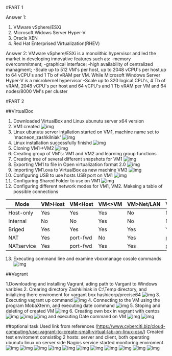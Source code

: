 #PART 1

Answer 1:
1. VMware vSphere/ESXi
2. Microsoft Widows Server Hyper-V
3. Oracle XEN
4. Red Hat Enterprised Virtualization(RHEV)

Answer 2:
VMware vSphere/ESXi is a monolithic hypervisor and led the market
in developing innovative features such as:
-memory overcommitment;
-graphical interface;
-high availability of centralized managment;
-Scale up to 512 VM's per host, up to 2048 vCPU's per host,up to 
64 vCPU's and 1 Tb of vRAM per VM.
While Microsoft Windows Server Hyper-V is a microkernel hypervisor
-Scale up to 320 logical CPU's, 4 Tb of vRAM, 2048 vCPU's per host
and 64 vCPU's and 1 Tb vRAM per VM and 64 nodes/8000 VM's per 
cluster

#PART 2

##VirtualBox

1. Downloaded VirtualBox and Linux ubunutu server x64 version
2. VM1 created 
![img](images/vb1.jpg)
3. Linux ubunutu server intallation started on VM1, machine name set to 'macneon_zashkilniak'
![img](images/vb2.jpg)
4. Linux installation successfully finishd
![img](images/vb3.jpg)
5. Cloning VM1->VM2
![img](images/vb4.jpg)
6. Creating group of VM's: VM1 and VM2 and learning group functions
7. Creating tree of several different snapshots for VM1
![img](images/vb5.jpg)
8. Exporting VM1 to file in Open virtualization format 2.0
![img](images/vb6.jpg)
9. Importing VM1.ova to VirtualBox as new machine VM3
![img](images/vb7.jpg)
10. Configuring USB to use hosts USB port on VM1
![img](images/vb8.jpg)
11. Configuring Shared Folder to use on VM1
![img](images/vb9.jpg)
12. Configuring different network modes for VM1, VM2. Makeing a table of possible connections

|   Mode   |VM>Host| VM<Host|VM<>VM|VM>Net/LAN|VM<Net/LAN|
|----------|-------|--------|------|----------|----------|
|Host-only |  Yes  |   Yes  | Yes  |     No   |     No   |
|Internal  |   No  |    No  | Yes  |     No   |     No   |
|Briged    |  Yes  |   Yes  | Yes  |    Yes   |    Yes   |
|NAT       |  Yes  |port-fwd|  No  |    Yes   | port-fwd |
|NATservice|  Yes  |port-fwd| Yes  |    Yes   | port-fwd |

13. Executing command line and examine vboxmanage cosole commands
![img](images/vb10.jpg)

##Vagrant

1.Downloading and installing Vagrant, ading path to Vargant to Windows varibles
2. Crearing directory Zashkilniak in C:\Temp directory, and iniializing there enviroment for
vargant box hashicorp/precise64
![img](images/varg1.jpg)
3. Executing vagrant up command
![img](images/varg2.jpg)
4. Connecting to the VM using the program MobaXterm, and executing date command
![img](images/varg3.jpg)
5. Stoping and deleting of created VM
![img](images/varg4.jpg)
6. Creating own box in vagrant with centos
![img](images/ownvag1.jpg)
![img](images/ownvag2.jpg)
![img](images/ownvag3.jpg)
and executing Date command on VM
![img](images/ownvag4.jpg)
![img](images/ownvag5.jpg)

##optional task
Used link from references
(https://www.cyberciti.biz/cloud-computing/use-vagrant-to-create-small-virtual-lab-on-linux-osx/)
Created test enviroment consistibg 2 hosts: server and client, both operating ubunutu linux
on server side Nagios service started monitoring enviroment.
![img](images/vlab1.jpg)
![img](images/vlab2.jpg)
![img](images/vlab3.jpg)
![img](images/vlab4.jpg)
![img](images/vlab5.jpg)
![img](images/vlab6.jpg)
![img](images/vlab7.jpg)
![img](images/vlab8.jpg)
![img](images/vlab9.jpg)
![img](images/vlab10.jpg)
![img](images/vlab11.jpg)
